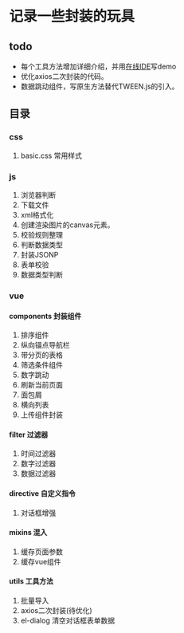 # 记录一些封装的玩具
## todo
- 每个工具方法增加详细介绍，并用[在线IDE](http://jsrun.net/)写demo
- 优化axios二次封装的代码。
- 数据跳动组件，写原生方法替代TWEEN.js的引入。
## 目录
### css
1. basic.css 常用样式
### js
1. 浏览器判断
2. 下载文件
3. xml格式化
4. 创建渲染图片的canvas元素。
5. 校验规则整理
6. 判断数据类型
7. 封装JSONP
8. 表单校验
9. 数据类型判断
### vue
#### components 封装组件
1. 排序组件
2. 纵向锚点导航栏
3. 带分页的表格
4. 筛选条件组件
5. 数字跳动
6. 刷新当前页面
7. 面包屑
8. 横向列表
9. 上传组件封装
#### filter 过滤器
1. 时间过滤器
2. 数字过滤器
3. 数据过滤器
#### directive 自定义指令
1. 对话框增强
#### mixins 混入
1. 缓存页面参数
2. 缓存vue组件
#### utils 工具方法
1. 批量导入
2. axios二次封装(待优化)
3. el-dialog 清空对话框表单数据

